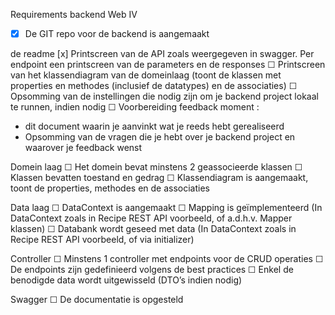 
Requirements backend Web IV
-[x] De GIT repo voor de backend is aangemaakt

de readme
[x] Printscreen van de API zoals weergegeven in swagger. Per endpoint een printscreen van de parameters en de responses
☐ Printscreen van het klassendiagram van de domeinlaag (toont de klassen met properties en methodes (inclusief de datatypes) en de associaties)
☐ Opsomming van de instellingen die nodig zijn om je backend project lokaal te runnen, indien nodig
☐ Voorbereiding feedback moment :
-  dit document waarin je aanvinkt wat je reeds hebt gerealiseerd
 - Opsomming van de vragen die je hebt over je backend project en waarover je feedback wenst

Domein laag
☐ Het domein bevat minstens 2 geassocieerde klassen
☐ Klassen bevatten toestand en gedrag
☐ Klassendiagram is aangemaakt, toont de properties, methodes en de associaties

Data laag
☐ DataContext is aangemaakt
☐ Mapping is geïmplementeerd (In DataContext zoals in Recipe REST API voorbeeld, of a.d.h.v. Mapper klassen)
☐ Databank wordt geseed met data (In DataContext zoals in Recipe REST API voorbeeld, of via initializer)

Controller
☐ Minstens 1 controller met endpoints voor de CRUD operaties
☐ De endpoints zijn gedefinieerd volgens de best practices
☐ Enkel de benodigde data wordt uitgewisseld (DTO’s indien nodig)

Swagger 
☐ De documentatie is opgesteld
